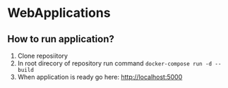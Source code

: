 ﻿# WebApplications

## How to run application?
1. Clone reposiitory
2. In root direcory of repository run command `docker-compose run -d --build`
3. When application is ready go here: [http://localhost:5000](http://localhost:5000)

